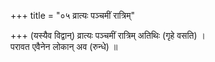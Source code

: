 +++
title = "०५ व्रात्यः पञ्चमीं रात्रिम्"

+++
(यस्यैव विद्वान्) व्रात्यः पञ्चमीं रात्रिम् अतिथिः (गृहे वसति) ।  
परावत एवैनेन लोकान् अव (रुन्धे) ॥